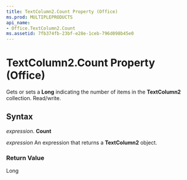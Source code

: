 ```yaml
---
title: TextColumn2.Count Property (Office)
ms.prod: MULTIPLEPRODUCTS
api_name:
- Office.TextColumn2.Count
ms.assetid: 7fb374fb-23bf-e28e-1ceb-796d098b45e0
---
```



# TextColumn2.Count Property (Office)

Gets or sets a  **Long** indicating the number of items in the **TextColumn2** collection. Read/write.


## Syntax

 _expression_. **Count**

 _expression_ An expression that returns a **TextColumn2** object.


### Return Value

Long


